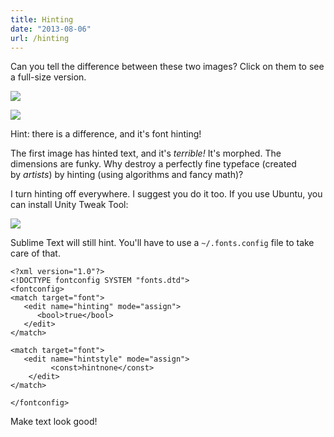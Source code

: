 ```yaml
---
title: Hinting
date: "2013-08-06"
url: /hinting
---
```



<p>Can you tell the difference between these two images? Click on them to see a full-size version.</p>
<p><a href="/img/copied/hinted.png" target="_blank"><img src="https://media.tumblr.com/58bee817767f5dd8bc91ac8cc1b16495/tumblr_inline_mr52atpwFa1qz4rgp.png" /></a></p>
<p></p>
<p><a href="/img/copied/unhinted.png" target="_blank"><img src="https://media.tumblr.com/328c56f4f684c3febbb8653df3da8c18/tumblr_inline_mr52b22bad1qz4rgp.png" /></a></p>
<p></p>
<p>Hint: there is a difference, and it's font hinting!</p>
<p>The first image has hinted text, and it's&nbsp;<em>terrible!</em>&nbsp;It's morphed. The dimensions are funky. Why destroy a perfectly fine typeface (created by&nbsp;<em>artists</em>) by hinting (using algorithms and fancy math)?</p>
<p>I turn hinting off everywhere. I suggest you do it too. If you use Ubuntu, you can install Unity Tweak Tool:</p>
<p><img src="https://media.tumblr.com/8ed9cda1202fb1d43c60f62585ce351d/tumblr_inline_mr52o4CCeB1qz4rgp.png" /></p>
<p>Sublime Text will still hint. You'll have to use a <code>~/.fonts.config</code> file to take care of that.</p>

	<?xml version="1.0"?>
	<!DOCTYPE fontconfig SYSTEM "fonts.dtd">
	<fontconfig>
	<match target="font">
	   <edit name="hinting" mode="assign">
	      <bool>true</bool>
	   </edit>
	</match>

	<match target="font">
	   <edit name="hintstyle" mode="assign">
	         <const>hintnone</const>
	    </edit>
	</match>

	</fontconfig>

Make text look good!

